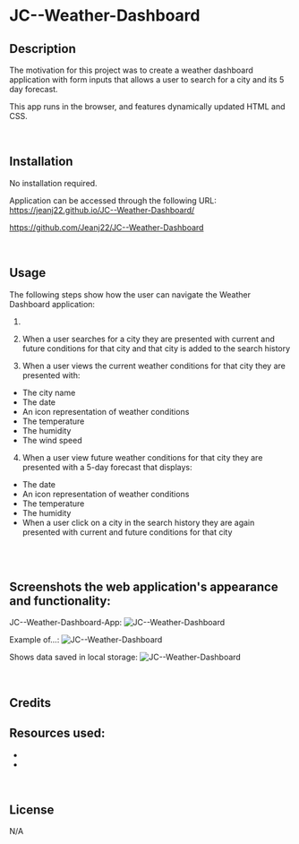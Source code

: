 # JC--Weather-Dashboard

## Description

The motivation for this project was to create a weather dashboard application with form inputs that allows a user to search for a city and its 5 day forecast.

This app runs in the browser, and features dynamically updated HTML and CSS.


<br>


## Installation

No installation required. 

Application can be accessed through the following URL:
<br>
https://jeanj22.github.io/JC--Weather-Dashboard/

https://github.com/Jeanj22/JC--Weather-Dashboard



<br>


## Usage

The following steps show how the user can navigate the Weather Dashboard application: 

1.


2.  When a user searches for a city they are presented with current and future conditions for that city and that city is added to the search history


3.  When a user views the current weather conditions for that city they are presented with:

- The city name
- The date
- An icon representation of weather conditions
- The temperature
- The humidity
- The wind speed


4. When a user view future weather conditions for that city they are presented with a 5-day forecast that displays:

- The date
- An icon representation of weather conditions
- The temperature
- The humidity
- When a user click on a city in the search history they are again presented with current and future conditions for that city

<br>





<br>

## Screenshots the web application's appearance and functionality: 

JC--Weather-Dashboard-App:
![JC--Weather-Dashboard](.)

Example of...:
![JC--Weather-Dashboard](.)

Shows data saved in local storage:
![JC--Weather-Dashboard](.)

<br>


## Credits
Resources used:
- 
- 
- 


<br>

## License
N/A


